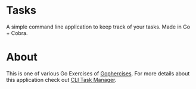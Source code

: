# Tasks
A simple command line application to keep track of your tasks.
Made in Go + Cobra.

# About
This is one of various Go Exercises of [Gophercises](https://gophercises.com/).
For more details about this application check out [CLI Task Manager](https://github.com/gophercises/task).

